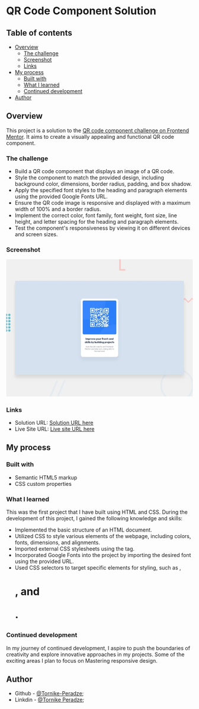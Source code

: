 # QR Code Component Solution

## Table of contents

- [Overview](#overview)
  - [The challenge](#the-challenge)
  - [Screenshot](#screenshot)
  - [Links](#links)
- [My process](#my-process)
  - [Built with](#built-with)
  - [What I learned](#what-i-learned)
  - [Continued development](#continued-development)
- [Author](#author)

## Overview

This project is a solution to the [QR code component challenge on Frontend Mentor](https://www.frontendmentor.io/challenges/qr-code-component-iux_sIO_H). It aims to create a visually appealing and functional QR code component.

### The challenge

- Build a QR code component that displays an image of a QR code.
- Style the component to match the provided design, including background color, dimensions, border radius, padding, and box shadow.
- Apply the specified font styles to the heading and paragraph elements using the provided Google Fonts URL.
- Ensure the QR code image is responsive and displayed with a maximum width of 100% and a border radius.
- Implement the correct color, font family, font weight, font size, line height, and letter spacing for the heading and paragraph elements.
- Test the component's responsiveness by viewing it on different devices and screen sizes.

### Screenshot

![Webpage Preview](./qr-code-component.webp)

### Links

- Solution URL: [Solution URL here](https://github.com/Tornike-Peradze/QR-Code-Component)
- Live Site URL: [Live site URL here](http://127.0.0.1:5500/index.html)

## My process

### Built with

- Semantic HTML5 markup
- CSS custom properties

### What I learned

This was the first project that I have built using HTML and CSS. During the development of this project, I gained the following knowledge and skills:

- Implemented the basic structure of an HTML document.
- Utilized CSS to style various elements of the webpage, including colors, fonts, dimensions, and alignments.
- Imported external CSS stylesheets using the <link> tag.
- Incorporated Google Fonts into the project by importing the desired font using the provided URL.
- Used CSS selectors to target specific elements for styling, such as <img>, <h1>, and <p>.

### Continued development

In my journey of continued development, I aspire to push the boundaries of creativity and explore innovative approaches in my projects. Some of the exciting areas I plan to focus on Mastering responsive design.

## Author

- Github - [@Tornike-Peradze](https://github.com/Tornike-Peradze);
- Linkdin - [@Tornike Peradze](https://www.linkedin.com/in/tornike-peradze-ab508a1a4/);
